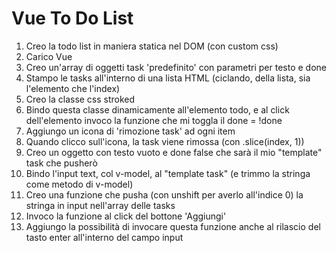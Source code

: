 Vue To Do List
===

1. Creo la todo list in maniera statica nel DOM (con custom css)
1. Carico Vue
1. Creo un'array di oggetti task 'predefinito' con parametri per testo e done
1. Stampo le tasks all'interno di una lista HTML (ciclando, della lista, sia l'elemento che l'index)
1. Creo la classe css stroked
1. Bindo questa classe dinamicamente all'elemento todo, e al click dell'elemento invoco la funzione che mi toggla il done = !done
1. Aggiungo un icona di 'rimozione task' ad ogni item
1. Quando clicco sull'icona, la task viene rimossa (con .slice(index, 1))
1. Creo un oggetto con testo vuoto e done false che sarà il mio "template" task che pusherò
1. Bindo l'input text, col v-model, al "template task" (e trimmo la stringa come metodo di v-model)
1. Creo una funzione che pusha (con unshift per averlo all'indice 0) la stringa in input nell'array delle tasks
1. Invoco la funzione al click del bottone 'Aggiungi'
1. Aggiungo la possibilità di invocare questa funzione anche al rilascio del tasto enter all'interno del campo input